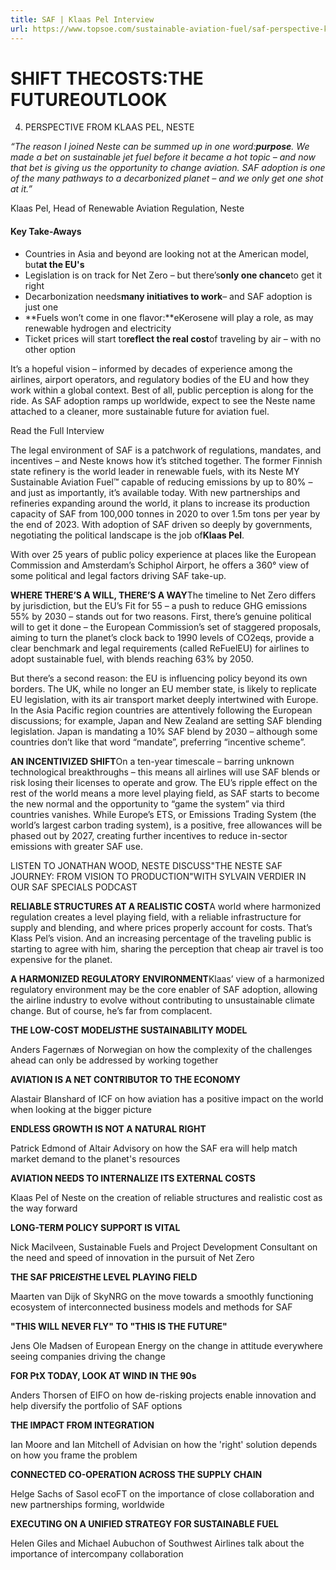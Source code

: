 ```yaml
---
title: SAF | Klaas Pel Interview
url: https://www.topsoe.com/sustainable-aviation-fuel/saf-perspective-klaas-pel-#download-popup-u4m-interview-header
---
```


# SHIFT THECOSTS:THE FUTUREOUTLOOK

04. PERSPECTIVE FROM KLAAS PEL, NESTE

*“The reason I joined Neste can be summed up in one word:**purpose**. We made a bet on sustainable jet fuel before it became a hot topic – and now that bet is giving us the opportunity to change aviation. SAF adoption is one of the many pathways to a decarbonized planet – and we only get one shot at it.”*

Klaas Pel, Head of Renewable Aviation Regulation, Neste

#### Key Take-Aways

- Countries in Asia and beyond are looking not at the American model, but**at the EU's**
- Legislation is on track for Net Zero – but there’s**only one chance**to get it right
- Decarbonization needs**many initiatives to work**– and SAF adoption is just one
- **Fuels won’t come in one flavor:**eKerosene will play a role, as may renewable hydrogen and electricity
- Ticket prices will start to**reflect the real cost**of traveling by air – with no other option

It’s a hopeful vision – informed by decades of experience among the airlines, airport operators, and regulatory bodies of the EU and how they work within a global context. Best of all, public perception is along for the ride. As SAF adoption ramps up worldwide, expect to see the Neste name attached to a cleaner, more sustainable future for aviation fuel.

Read the Full Interview

The legal environment of SAF is a patchwork of regulations, mandates, and incentives – and Neste knows how it’s stitched together. The former Finnish state refinery is the world leader in renewable fuels, with its Neste MY Sustainable Aviation Fuel™ capable of reducing emissions by up to 80% – and just as importantly, it’s available today. With new partnerships and refineries expanding around the world, it plans to increase its production capacity of SAF from 100,000 tonnes in 2020 to over 1.5m tons per year by the end of 2023. With adoption of SAF driven so deeply by governments, negotiating the political landscape is the job of**Klaas Pel**.

With over 25 years of public policy experience at places like the European Commission and Amsterdam’s Schiphol Airport, he offers a 360° view of some political and legal factors driving SAF take-up.

**WHERE THERE’S A WILL, THERE’S A WAY**The timeline to Net Zero differs by jurisdiction, but the EU’s Fit for 55 – a push to reduce GHG emissions 55% by 2030 – stands out for two reasons. First, there’s genuine political will to get it done – the European Commission’s set of staggered proposals, aiming to turn the planet’s clock back to 1990 levels of CO2eqs, provide a clear benchmark and legal requirements (called ReFuelEU) for airlines to adopt sustainable fuel, with blends reaching 63% by 2050.

But there’s a second reason: the EU is influencing policy beyond its own borders. The UK, while no longer an EU member state, is likely to replicate EU legislation, with its air transport market deeply intertwined with Europe. In the Asia Pacific region countries are attentively following the European discussions; for example, Japan and New Zealand are setting SAF blending legislation. Japan is mandating a 10% SAF blend by 2030 – although some countries don’t like that word “mandate”, preferring “incentive scheme”.

**AN INCENTIVIZED SHIFT**On a ten-year timescale – barring unknown technological breakthroughs – this means all airlines will use SAF blends or risk losing their licenses to operate and grow. The EU’s ripple effect on the rest of the world means a more level playing field, as SAF starts to become the new normal and the opportunity to “game the system” via third countries vanishes. While Europe’s ETS, or Emissions Trading System (the world’s largest carbon trading system), is a positive, free allowances will be phased out by 2027, creating further incentives to reduce in-sector emissions with greater SAF use.

LISTEN TO JONATHAN WOOD, NESTE DISCUSS"THE NESTE SAF JOURNEY: FROM VISION TO PRODUCTION"WITH SYLVAIN VERDIER IN OUR SAF SPECIALS PODCAST

**RELIABLE STRUCTURES AT A REALISTIC COST**A world where harmonized regulation creates a level playing field, with a reliable infrastructure for supply and blending, and where prices properly account for costs. That’s Klass Pel’s vision. And an increasing percentage of the traveling public is starting to agree with him, sharing the perception that cheap air travel is too expensive for the planet.

**A HARMONIZED REGULATORY ENVIRONMENT**Klaas’ view of a harmonized regulatory environment may be the core enabler of SAF adoption, allowing the airline industry to evolve without contributing to unsustainable climate change. But of course, he’s far from complacent.

**THE LOW-COST MODEL*IS*THE SUSTAINABILITY MODEL**

Anders Fagernæs of Norwegian on how the complexity of the challenges ahead can only be addressed by working together

**AVIATION IS A NET CONTRIBUTOR TO THE ECONOMY**

Alastair Blanshard of ICF on how aviation has a positive impact on the world when looking at the bigger picture

**ENDLESS GROWTH IS NOT A NATURAL RIGHT**

Patrick Edmond of Altair Advisory on how the SAF era will help match market demand to the planet's resources

**AVIATION NEEDS TO INTERNALIZE ITS EXTERNAL COSTS**

Klaas Pel of Neste on the creation of reliable structures and realistic cost as the way forward

**LONG-TERM POLICY SUPPORT IS VITAL**

Nick Macilveen, Sustainable Fuels and Project Development Consultant on the need and speed of innovation in the pursuit of Net Zero

**THE SAF PRICE*IS*THE LEVEL PLAYING FIELD**

Maarten van Dijk of SkyNRG on the move towards a smoothly functioning ecosystem of interconnected business models and methods for SAF

**"THIS WILL NEVER FLY" TO "THIS IS THE FUTURE"**

Jens Ole Madsen of European Energy on the change in attitude everywhere seeing companies driving the change

**FOR PtX TODAY, LOOK AT WIND IN THE 90s**

Anders Thorsen of EIFO on how de-risking projects enable innovation and help diversify the portfolio of SAF options

**THE IMPACT FROM INTEGRATION**

Ian Moore and Ian Mitchell of Advisian on how the 'right' solution depends on how you frame the problem

**CONNECTED CO-OPERATION ACROSS THE SUPPLY CHAIN**

Helge Sachs of Sasol ecoFT on the importance of close collaboration and new partnerships forming, worldwide

**EXECUTING ON A UNIFIED STRATEGY FOR SUSTAINABLE FUEL**

Helen Giles and Michael Aubuchon of Southwest Airlines talk about the importance of intercompany collaboration